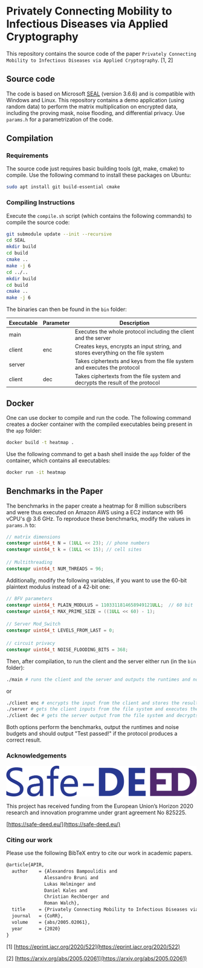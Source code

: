 # Privately Connecting Mobility to Infectious Diseases via Applied Cryptography

This repository contains the source code of the paper `Privately Connecting Mobility to Infectious Diseases via Applied Cryptography`. [1, 2]

## Source code

The code is based on Microsoft [SEAL](https://github.com/Microsoft/SEAL) (version 3.6.6) and is compatible with Windows and Linux.
This repository contains a demo application (using random data) to perform the matrix multiplication on encrypted data, including the proving mask, noise flooding, and differential privacy. Use `params.h` for a parametrization of the code.

## Compilation

### Requirements

The source code just requires basic building tools (git, make, cmake) to compile. Use the following command to install these packages on Ubuntu:

```bash
sudo apt install git build-essential cmake
```

### Compiling Instructions

Execute the `compile.sh` script (which contains the following commands) to compile the source code:

```bash
git submodule update --init --recursive
cd SEAL
mkdir build
cd build
cmake ..
make -j 6
cd ../..
mkdir build
cd build
cmake ..
make -j 6
```

The binaries can then be found in the `bin` folder:

| Executable | Parameter | Description                                                                      |
|------------|-----------|----------------------------------------------------------------------------------|
| main       |           | Executes the whole protocol including the client and the server                                               |
| client     | enc       | Creates keys, encrypts an input string, and stores everything on the file system |
| server     |           | Takes ciphertexts and keys from the file system and executes the protocol        |
| client     | dec       | Takes ciphertexts from the file system and decrypts the result of the protocol   |

## Docker

One can use docker to compile and run the code. The following command creates a docker container with the compiled executables being present in the `app` folder:

```bash
docker build -t heatmap .
```

Use the following command to get a bash shell inside the `app` folder of the container, which contains all executables:

```bash
docker run -it heatmap
```

## Benchmarks in the Paper

The benchmarks in the paper create a heatmap for 8 million subscribers and were thus executed on Amazon AWS using a EC2 instance with 96 vCPU's @ 3.6 GHz. To reproduce these benchmarks, modify the values in `params.h` to:

```cpp
// matrix dimensions
constexpr uint64_t N = (1ULL << 23); // phone numbers
constexpr uint64_t k = (1ULL << 15); // cell sites

// Multithreading
constexpr uint64_t NUM_THREADS = 96;
```

Additionally, modify the following variables, if you want to use the 60-bit plaintext modulus instead of a 42-bit one:

```cpp
// BFV parameters
constexpr uint64_t PLAIN_MODULUS = 1103311814658949121ULL;  // 60 bit
constexpr uint64_t MAX_PRIME_SIZE = ((1ULL << 60) - 1);

// Server Mod_Switch
constexpr uint64_t LEVELS_FROM_LAST = 0;

// circuit privacy
constexpr uint64_t NOISE_FLOODING_BITS = 368;
```

Then, after compilation, to run the client and the server either run (in the `bin` folder):

```bash
./main # runs the client and the server and outputs the runtimes and noise budgets
```

or

```bash
./client enc # encrypts the input from the client and stores the results on the file system
./server # gets the client inputs from the file system and executes the protocol. Stores the result on the file system
./client dec # gets the server output from the file system and decrypts the result.
```

Both options perform the benchmarks, output the runtimes and noise budgets and should output "Test passed!" if the protocol produces a correct result.

### Acknowledgements

![Safe-DEED Logo](https://github.com/IAIK/CoronaHeatMap/blob/master/Safe-DEED_logo.png)

This project has received funding from the European Union’s Horizon 2020 research and innovation programme under grant agreement No 825225.

[https://safe-deed.eu/](https://safe-deed.eu/)

### Citing our work

Please use the following BibTeX entry to cite our work in academic papers.

```tex
@article{APIR,
  author    = {Alexandros Bampoulidis and
              Alessandro Bruni and
              Lukas Helminger and
              Daniel Kales and
              Christian Rechberger and
              Roman Walch},
  title     = {Privately Connecting Mobility to Infectious Diseases via Applied Cryptography},
  journal   = {CoRR},
  volume    = {abs/2005.02061},
  year      = {2020}
}
```

[1] [https://eprint.iacr.org/2020/522](https://eprint.iacr.org/2020/522)

[2] [https://arxiv.org/abs/2005.02061](https://arxiv.org/abs/2005.02061)
